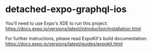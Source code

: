 # detached-expo-graphql-ios
You'll need to use Expo's XDE to run this project:
    https://docs.expo.io/versions/latest/introduction/installation.html

For further instructions, please read ExpoKit's build documentation:
    https://docs.expo.io/versions/latest/guides/expokit.html